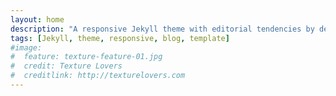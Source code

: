```yaml
---
layout: home
description: "A responsive Jekyll theme with editorial tendencies by designer Michael Rose."
tags: [Jekyll, theme, responsive, blog, template]
#image:
#  feature: texture-feature-01.jpg
#  credit: Texture Lovers
#  creditlink: http://texturelovers.com
---
```

